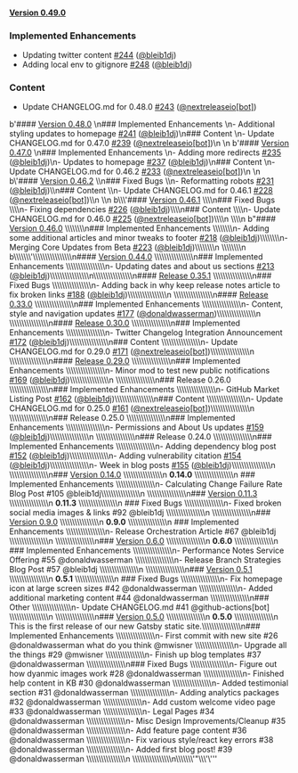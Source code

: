 #### [Version 0.49.0](https://nextreleaseio/next-release/releases/tag/0.49.0) 
### Implemented Enhancements 
- Updating twitter content [#244](https://nextreleaseio/next-release/issues/#244) ([@bleib1dj](https://github.com/@bleib1dj))
- Adding local env to gitignore [#248](https://nextreleaseio/next-release/issues/#248) ([@bleib1dj](https://github.com/@bleib1dj))
### Content 
- Update CHANGELOG.md for 0.48.0 [#243](https://nextreleaseio/next-release/issues/#243) ([@nextreleaseio[bot]](https://github.com/@nextreleaseio[bot]))
 
 b'#### [Version 0.48.0](https://nextreleaseio/next-release/releases/tag/0.48.0) \n### Implemented Enhancements \n- Additional styling updates to homepage [#241](https://nextreleaseio/next-release/issues/#241) ([@bleib1dj](https://github.com/@bleib1dj))\n### Content \n- Update CHANGELOG.md for 0.47.0 [#239](https://nextreleaseio/next-release/issues/#239) ([@nextreleaseio[bot]](https://github.com/@nextreleaseio[bot]))\n \n b\'#### [Version 0.47.0](https://nextreleaseio/next-release/releases/tag/0.47.0) \\n### Implemented Enhancements \\n- Adding more redirects [#235](https://nextreleaseio/next-release/issues/#235) ([@bleib1dj](https://github.com/@bleib1dj))\\n- Updates to homepage [#237](https://nextreleaseio/next-release/issues/#237) ([@bleib1dj](https://github.com/@bleib1dj))\\n### Content \\n- Update CHANGELOG.md for 0.46.2 [#233](https://nextreleaseio/next-release/issues/#233) ([@nextreleaseio[bot]](https://github.com/@nextreleaseio[bot]))\\n \\n b\\\'#### [Version 0.46.2](https://nextreleaseio/next-release/releases/tag/0.46.2) \\\\n### Fixed Bugs \\\\n- Reformatting robots [#231](https://nextreleaseio/next-release/issues/#231) ([@bleib1dj](https://github.com/@bleib1dj))\\\\n### Content \\\\n- Update CHANGELOG.md for 0.46.1 [#228](https://nextreleaseio/next-release/issues/#228) ([@nextreleaseio[bot]](https://github.com/@nextreleaseio[bot]))\\\\n \\\\n b\\\\\\\'#### [Version 0.46.1](https://nextreleaseio/next-release/releases/tag/0.46.1) \\\\\\\\n### Fixed Bugs \\\\\\\\n- Fixing dependencies [#226](https://nextreleaseio/next-release/issues/#226) ([@bleib1dj](https://github.com/@bleib1dj))\\\\\\\\n### Content \\\\\\\\n- Update CHANGELOG.md for 0.46.0 [#225](https://nextreleaseio/next-release/issues/#225) ([@nextreleaseio[bot]](https://github.com/@nextreleaseio[bot]))\\\\\\\\n \\\\\\\\n b"#### [Version 0.46.0](https://nextreleaseio/next-release/releases/tag/0.46.0) \\\\\\\\\\\\\\\\n### Implemented Enhancements \\\\\\\\\\\\\\\\n- Adding some additional articles and minor tweaks to footer [#218](https://nextreleaseio/next-release/issues/#218) ([@bleib1dj](https://github.com/@bleib1dj))\\\\\\\\\\\\\\\\n- Merging Core Updates from Beta [#223](https://nextreleaseio/next-release/issues/#223) ([@bleib1dj](https://github.com/@bleib1dj))\\\\\\\\\\\\\\\\n \\\\\\\\\\\\\\\\n b\\\\\\\\\\\\\\\'\\\\\\\\\\\\\\\\\\\\\\\\\\\\\\\\n#### [Version 0.44.0](https://nextreleaseio/next-release/releases/tag/0.44.0) \\\\\\\\\\\\\\\\\\\\\\\\\\\\\\\\n### Implemented Enhancements \\\\\\\\\\\\\\\\\\\\\\\\\\\\\\\\n- Updating dates and about us sections [#213](https://nextreleaseio/next-release/issues/#213) ([@bleib1dj](https://github.com/@bleib1dj))\\\\\\\\\\\\\\\\\\\\\\\\\\\\\\\\n\\\\\\\\\\\\\\\\\\\\\\\\\\\\\\\\n#### [Release 0.35.1](https://nextreleaseio/next-release/releases/tag/0.35.1) \\\\\\\\\\\\\\\\\\\\\\\\\\\\\\\\n### Fixed Bugs \\\\\\\\\\\\\\\\\\\\\\\\\\\\\\\\n- Adding back in why keep release notes article to fix broken links [#188](https://nextreleaseio/next-release/issues/#188) ([@bleib1dj](https://github.com/@bleib1dj))\\\\\\\\\\\\\\\\\\\\\\\\\\\\\\\\n \\\\\\\\\\\\\\\\\\\\\\\\\\\\\\\\n#### [Release 0.33.0](https://nextreleaseio/next-release/releases/tag/0.33.0) \\\\\\\\\\\\\\\\\\\\\\\\\\\\\\\\n### Implemented Enhancements \\\\\\\\\\\\\\\\\\\\\\\\\\\\\\\\n- Content, style and navigation updates [#177](https://nextreleaseio/next-release/issues/#177) ([@donaldwasserman](https://github.com/@donaldwasserman))\\\\\\\\\\\\\\\\\\\\\\\\\\\\\\\\n \\\\\\\\\\\\\\\\\\\\\\\\\\\\\\\\n#### [Release 0.30.0](https://nextreleaseio/next-release/releases/tag/0.30.0) \\\\\\\\\\\\\\\\\\\\\\\\\\\\\\\\n### Implemented Enhancements \\\\\\\\\\\\\\\\\\\\\\\\\\\\\\\\n- Twitter Changelog Integration Announcement [#172](https://nextreleaseio/next-release/issues/#172) ([@bleib1dj](https://github.com/@bleib1dj))\\\\\\\\\\\\\\\\\\\\\\\\\\\\\\\\n### Content \\\\\\\\\\\\\\\\\\\\\\\\\\\\\\\\n- Update CHANGELOG.md for 0.29.0 [#171](https://nextreleaseio/next-release/issues/#171) ([@nextreleaseio[bot]](https://github.com/@nextreleaseio[bot]))\\\\\\\\\\\\\\\\\\\\\\\\\\\\\\\\n \\\\\\\\\\\\\\\\\\\\\\\\\\\\\\\\n#### [Release 0.29.0](https://nextreleaseio/next-release/releases/tag/0.29.0) \\\\\\\\\\\\\\\\\\\\\\\\\\\\\\\\n### Implemented Enhancements \\\\\\\\\\\\\\\\\\\\\\\\\\\\\\\\n- Minor mod to test new public notifications [#169](https://nextreleaseio/next-release/issues/#169) ([@bleib1dj](https://github.com/@bleib1dj))\\\\\\\\\\\\\\\\\\\\\\\\\\\\\\\\n \\\\\\\\\\\\\\\\\\\\\\\\\\\\\\\\n### Release 0.26.0 \\\\\\\\\\\\\\\\\\\\\\\\\\\\\\\\n### Implemented Enhancements \\\\\\\\\\\\\\\\\\\\\\\\\\\\\\\\n- GitHub Market Listing Post [#162](https://nextreleaseio/next-release/issues/#162) ([@bleib1dj](https://github.com/@bleib1dj))\\\\\\\\\\\\\\\\\\\\\\\\\\\\\\\\n### Content \\\\\\\\\\\\\\\\\\\\\\\\\\\\\\\\n- Update CHANGELOG.md for 0.25.0 [#161](https://nextreleaseio/next-release/issues/#161) ([@nextreleaseio[bot]](https://github.com/@nextreleaseio[bot]))\\\\\\\\\\\\\\\\\\\\\\\\\\\\\\\\n \\\\\\\\\\\\\\\\\\\\\\\\\\\\\\\\n### Release 0.25.0 \\\\\\\\\\\\\\\\\\\\\\\\\\\\\\\\n### Implemented Enhancements \\\\\\\\\\\\\\\\\\\\\\\\\\\\\\\\n- Permissions and About Us updates [#159](https://nextreleaseio/next-release/issues/#159) ([@bleib1dj](https://github.com/@bleib1dj))\\\\\\\\\\\\\\\\\\\\\\\\\\\\\\\\n \\\\\\\\\\\\\\\\\\\\\\\\\\\\\\\\n### Release 0.24.0 \\\\\\\\\\\\\\\\\\\\\\\\\\\\\\\\n### Implemented Enhancements \\\\\\\\\\\\\\\\\\\\\\\\\\\\\\\\n- Adding dependency blog post [#152](https://nextreleaseio/next-release/issues/#152) ([@bleib1dj](https://github.com/@bleib1dj))\\\\\\\\\\\\\\\\\\\\\\\\\\\\\\\\n- Adding vulnerability citation [#154](https://nextreleaseio/next-release/issues/#154) ([@bleib1dj](https://github.com/@bleib1dj))\\\\\\\\\\\\\\\\\\\\\\\\\\\\\\\\n- Week in blog posts [#155](https://nextreleaseio/next-release/issues/#155) ([@bleib1dj](https://github.com/@bleib1dj))\\\\\\\\\\\\\\\\\\\\\\\\\\\\\\\\n \\\\\\\\\\\\\\\\\\\\\\\\\\\\\\\\n### [Version 0.14.0](https://github.com/nextreleaseio/next-release/releases/tag/0.14.0)  \\\\\\\\\\\\\\\\\\\\\\\\\\\\\\\\n **0.14.0**  \\\\\\\\\\\\\\\\\\\\\\\\\\\\\\\\n ### Implemented Enhancements \\\\\\\\\\\\\\\\\\\\\\\\\\\\\\\\n- Calculating Change Failure Rate Blog Post #105 @bleib1dj\\\\\\\\\\\\\\\\\\\\\\\\\\\\\\\\n  \\\\\\\\\\\\\\\\\\\\\\\\\\\\\\\\n### [Version 0.11.3](https://github.com/nextreleaseio/next-release/releases/tag/0.11.3)  \\\\\\\\\\\\\\\\\\\\\\\\\\\\\\\\n **0.11.3**  \\\\\\\\\\\\\\\\\\\\\\\\\\\\\\\\n ### Fixed Bugs \\\\\\\\\\\\\\\\\\\\\\\\\\\\\\\\n- Fixed broken social media images & links #92 @bleib1dj \\\\\\\\\\\\\\\\\\\\\\\\\\\\\\\\n  \\\\\\\\\\\\\\\\\\\\\\\\\\\\\\\\n### [Version 0.9.0](https://github.com/nextreleaseio/next-release/releases/tag/0.9.0)  \\\\\\\\\\\\\\\\\\\\\\\\\\\\\\\\n **0.9.0**  \\\\\\\\\\\\\\\\\\\\\\\\\\\\\\\\n ### Implemented Enhancements \\\\\\\\\\\\\\\\\\\\\\\\\\\\\\\\n- Release Orchestration Article #67 @bleib1dj \\\\\\\\\\\\\\\\\\\\\\\\\\\\\\\\n  \\\\\\\\\\\\\\\\\\\\\\\\\\\\\\\\n### [Version 0.6.0](https://github.com/nextreleaseio/next-release/releases/tag/0.6.0)  \\\\\\\\\\\\\\\\\\\\\\\\\\\\\\\\n **0.6.0**  \\\\\\\\\\\\\\\\\\\\\\\\\\\\\\\\n ### Implemented Enhancements \\\\\\\\\\\\\\\\\\\\\\\\\\\\\\\\n- Performance Notes Service Offering #55 @donaldwasserman \\\\\\\\\\\\\\\\\\\\\\\\\\\\\\\\n- Release Branch Strategies Blog Post #57 @bleib1dj \\\\\\\\\\\\\\\\\\\\\\\\\\\\\\\\n  \\\\\\\\\\\\\\\\\\\\\\\\\\\\\\\\n### [Version 0.5.1](https://github.com/nextreleaseio/next-release/releases/tag/0.5.1)  \\\\\\\\\\\\\\\\\\\\\\\\\\\\\\\\n **0.5.1**  \\\\\\\\\\\\\\\\\\\\\\\\\\\\\\\\n ### Fixed Bugs \\\\\\\\\\\\\\\\\\\\\\\\\\\\\\\\n- Fix homepage icon at large screen sizes #42 @donaldwasserman \\\\\\\\\\\\\\\\\\\\\\\\\\\\\\\\n- Added additional marketing content #44 @donaldwasserman \\\\\\\\\\\\\\\\\\\\\\\\\\\\\\\\n### Other \\\\\\\\\\\\\\\\\\\\\\\\\\\\\\\\n- Update CHANGELOG.md #41 @github-actions[bot] \\\\\\\\\\\\\\\\\\\\\\\\\\\\\\\\n  \\\\\\\\\\\\\\\\\\\\\\\\\\\\\\\\n### [Version 0.5.0](https://github.com/nextreleaseio/next-release/releases/tag/0.5.0)  \\\\\\\\\\\\\\\\\\\\\\\\\\\\\\\\n **0.5.0**  \\\\\\\\\\\\\\\\\\\\\\\\\\\\\\\\n This is the first release of our new Gatsby static site.\\\\\\\\\\\\\\\\\\\\\\\\\\\\\\\\n### Implemented Enhancements \\\\\\\\\\\\\\\\\\\\\\\\\\\\\\\\n- First commit with new site #26 @donaldwasserman what do you think @mwisner \\\\\\\\\\\\\\\\\\\\\\\\\\\\\\\\n- Upgrade all the things #29 @mwisner  \\\\\\\\\\\\\\\\\\\\\\\\\\\\\\\\n- Finish up blog templates #37 @donaldwasserman \\\\\\\\\\\\\\\\\\\\\\\\\\\\\\\\n### Fixed Bugs \\\\\\\\\\\\\\\\\\\\\\\\\\\\\\\\n- Figure out how dyanmic images work #28 @donaldwasserman \\\\\\\\\\\\\\\\\\\\\\\\\\\\\\\\n- Finished help content in KB #30 @donaldwasserman \\\\\\\\\\\\\\\\\\\\\\\\\\\\\\\\n- Added testimonial section #31 @donaldwasserman \\\\\\\\\\\\\\\\\\\\\\\\\\\\\\\\n- Adding analytics packages #32 @donaldwasserman \\\\\\\\\\\\\\\\\\\\\\\\\\\\\\\\n- Add custom welcome video page #33 @donaldwasserman \\\\\\\\\\\\\\\\\\\\\\\\\\\\\\\\n- Legal Pages #34 @donaldwasserman \\\\\\\\\\\\\\\\\\\\\\\\\\\\\\\\n- Misc Design Improvements/Cleanup #35 @donaldwasserman \\\\\\\\\\\\\\\\\\\\\\\\\\\\\\\\n- Add feature page content #36 @donaldwasserman \\\\\\\\\\\\\\\\\\\\\\\\\\\\\\\\n- Fix various style/react key errors #38 @donaldwasserman \\\\\\\\\\\\\\\\\\\\\\\\\\\\\\\\n- Added first blog post! #39 @donaldwasserman \\\\\\\\\\\\\\\\\\\\\\\\\\\\\\\\n  \\\\\\\\\\\\\\\\\\\\\\\\\\\\\\\\n\\\\\\\\\\\\\\\'"\\\\\\\'\\\'\''